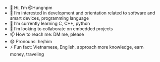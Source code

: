 - 👋 Hi, I’m @Hungnpm
- 👀 I’m interested in development and orientation related to software and smart devices, programming language
- 🌱 I’m currently learning C, C++, python
- 💞️ I’m looking to collaborate on embedded projects
- 📫 How to reach me: DM me, please
- 😄 Pronouns: he/him
- ⚡ Fun fact: Vietnamese, English, approach more knowledge, earn money, traveling

<!---
Hungnpm/Hungnpm is a ✨ special ✨ repository because its `README.md` (this file) appears on your GitHub profile.
You can click the Preview link to take a look at your changes.
--->
